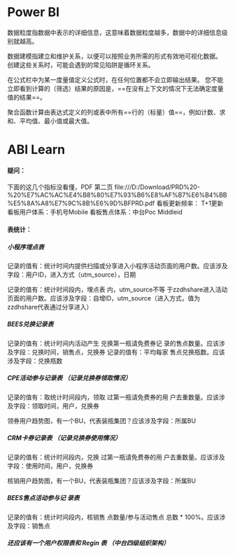 # Power BI

数据粒度指数据中表示的详细信息，这意味着数据粒度越多，数据中的详细信息级别就越高。

数据建模指建立和维护关系，以便可以按照业务所需的形式有效地可视化数据。 创建这些关系时，可能会遇到的常见陷阱是循环关系。

在公式栏中为某一度量值定义公式时，在任何位置都不会立即输出结果。 您不能立即看到计算的（筛选）结果的原因是，==在没有上下文的情况下无法确定度量值的结果==。


聚合函数计算由表达式定义的列或表中所有==行的（标量）值==，例如计数、求和、平均值、最小值或最大值。 




# ABI Learn

#### 疑问：
下面的这几个指标没看懂，PDF 第二页
file:///D:/Download/PRD%20-%20%E7%AC%AC%E4%B8%80%E7%93%B6%E8%AF%B7%E6%B4%BB%E5%8A%A8%E7%9C%8B%E6%9D%BFPRD.pdf
看板更新频率：
T+1更新
看板⽤户体系：⼿机号Mobile
看板售点体系：中台Poc Middleid

#### 表统计：
##### ⼩程序埋点表
记录的值有：统计时间内提供扫描或分享进入小程序活动页面的用户数。应该涉及字段：用户ID，进入方式（utm_source），日期

记录的值有：统计时间段内，埋点表 内，utm_source不等 于zzdhshare进⼊活动 ⻚⾯的⽤户数。应该涉及字段：自增ID，utm_source（进入方式，值为zzdhshare代表通过分享进入）

##### BEES兑换记录表
记录的值有：统计时间内活动产⽣ 兑换第⼀瓶请免费券记 录的售点数量。应该涉及字段：兑换时间，销售点，兑换券
记录的值有：平均每家 售点兑换瓶数。应该涉及字段：兑换瓶数

##### CPE活动参与记录表 （记录兑换券领取情况）
记录的值有：取统计时间段内，领取 过第⼀瓶请免费券的⽤ 户去重数量。应该涉及字段：领取时间，用户，兑换券

领券用户趋势图，有一个BU，代表装瓶集团？应该涉及字段：所属BU

##### CRM卡券记录表  （记录兑换券使用情况）
记录的值有：统计时间段内，兑换 过第⼀瓶请免费券的⽤ 户去重数量。应该涉及字段：使用时间，用户，兑换券

核销用户趋势图，有一个BU，代表装瓶集团？应该涉及字段：所属BU

##### BEES售点活动参与记 录表
记录的值有：统计时间段内，核销售 点数量/参与活动售点 总数 * 100%。应该涉及字段：销售点

##### 还应该有一个用户权限表和 Regin 表 （中台四级组织架构）
